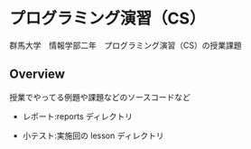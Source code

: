 # プログラミング演習（CS）

群馬大学　情報学部二年　プログラミング演習（CS）の授業課題

## Overview

授業でやってる例題や課題などのソースコードなど

- レポート:reports ディレクトリ

- 小テスト:実施回の lesson ディレクトリ
